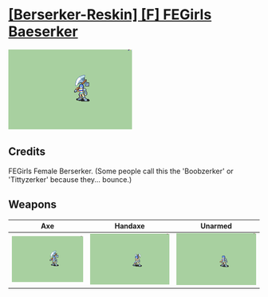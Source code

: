 # [\[Berserker-Reskin\] \[F\] FEGirls Baeserker](./)

<img src="./3.%20Axe/Axe_000.png" alt="[Berserker-Reskin] [F] FEGirls Baeserker standing" />

## Credits

FEGirls Female Berserker. (Some people call this the 'Boobzerker' or 'Tittyzerker' because they... bounce.)

## Weapons


|Axe |Handaxe |Unarmed |
|  :---: | :---: | :---: |
| <img alt="Axe animation" src="./3.%20Axe/Axe.gif" /> | <img alt="Handaxe animation" src="./4.%20Handaxe/Handaxe.gif" /> | <img alt="Unarmed animation" src="./8.%20Unarmed/Unarmed.gif" /> |
